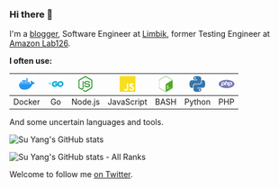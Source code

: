 ### Hi there 👋

I'm a [blogger](https://mrcongliu.com), Software Engineer at [Limbik](https://www.limbik.com/), former Testing Engineer at [Amazon Lab126](https://en.wikipedia.org/wiki/Amazon_Lab126).

**I often use:**  

| <img height="28" src="https://github.com/mrcongliu/mrcongliu/raw/master/assets/img/docker.svg">  | <img height="28" src="https://github.com/mrcongliu/mrcongliu/raw/master/assets/img/go.svg"> | <img height="28" src="https://github.com/mrcongliu/mrcongliu/raw/master/assets/img/nodedotjs.svg"> | <img height="28" src="https://github.com/mrcongliu/mrcongliu/raw/master/assets/img/javascript.svg"> | <img height="28" src="https://github.com/mrcongliu/mrcongliu/raw/master/assets/img/gnubash.svg"> | <img height="28" src="https://github.com/mrcongliu/mrcongliu/raw/master/assets/img/python.svg"> | <img height="28" src="https://github.com/mrcongliu/mrcongliu/raw/master/assets/img/php.svg"> |
| :---------------: | :---------------: | :---------------: | :---------------: | :---------------: | :---------------: | :---------------: |
| Docker  | Go | Node.js | JavaScript | BASH | Python | PHP |



And some uncertain languages and tools.

![Su Yang's GitHub stats](https://github-readme-stats.vercel.app/api?username=mrcongliu&theme=gruvbox&show_icons=true&cache_seconds=7200&hide=prs,issues)

![Su Yang's GitHub stats - All Ranks](https://github-profile-trophy.vercel.app/?username=mrcongliu&theme=gruvbox&column=7&margin-w=15&margin-h=15&title=AllSuperRank,MultiLanguage,Stars,Commits,Follower,Issues,PullRequest)

Welcome to follow me [on Twitter](https://twitter.com/mrcongliu).

<!--
**mrcongliu/mrcongliu** is a ✨ _special_ ✨ repository because its `README.md` (this file) appears on your GitHub profile.

Here are some ideas to get you started:

- 🔭 I’m currently working on ...
- 🌱 I’m currently learning ...
- 👯 I’m looking to collaborate on ...
- 🤔 I’m looking for help with ...
- 💬 Ask me about ...
- 📫 How to reach me: ...
- 😄 Pronouns: ...
- ⚡ Fun fact: ...
-->
